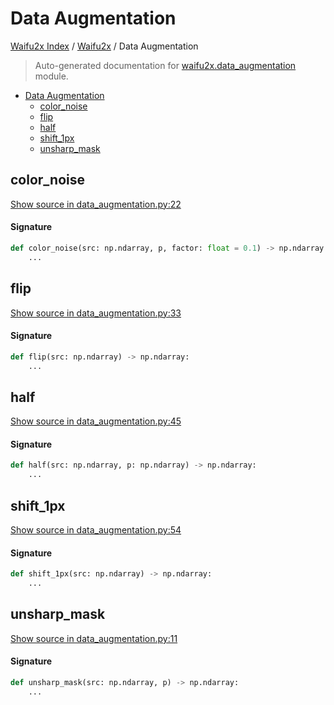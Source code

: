 # Data Augmentation

[Waifu2x Index](../README.md#waifu2x-index) /
[Waifu2x](./index.md#waifu2x) /
Data Augmentation

> Auto-generated documentation for [waifu2x.data_augmentation](../../../waifu2x/data_augmentation.py) module.

- [Data Augmentation](#data-augmentation)
  - [color_noise](#color_noise)
  - [flip](#flip)
  - [half](#half)
  - [shift_1px](#shift_1px)
  - [unsharp_mask](#unsharp_mask)

## color_noise

[Show source in data_augmentation.py:22](../../../waifu2x/data_augmentation.py#L22)

#### Signature

```python
def color_noise(src: np.ndarray, p, factor: float = 0.1) -> np.ndarray:
    ...
```



## flip

[Show source in data_augmentation.py:33](../../../waifu2x/data_augmentation.py#L33)

#### Signature

```python
def flip(src: np.ndarray) -> np.ndarray:
    ...
```



## half

[Show source in data_augmentation.py:45](../../../waifu2x/data_augmentation.py#L45)

#### Signature

```python
def half(src: np.ndarray, p: np.ndarray) -> np.ndarray:
    ...
```



## shift_1px

[Show source in data_augmentation.py:54](../../../waifu2x/data_augmentation.py#L54)

#### Signature

```python
def shift_1px(src: np.ndarray) -> np.ndarray:
    ...
```



## unsharp_mask

[Show source in data_augmentation.py:11](../../../waifu2x/data_augmentation.py#L11)

#### Signature

```python
def unsharp_mask(src: np.ndarray, p) -> np.ndarray:
    ...
```


